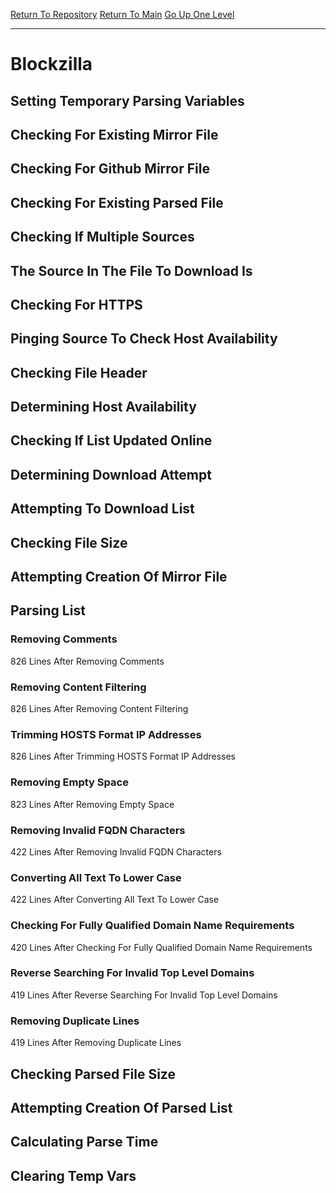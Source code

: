 [Return To Repository](https://github.com/deathbybandaid/piholeparser/)
[Return To Main](https://github.com/deathbybandaid/piholeparser/blob/master/RecentRunLogs/Mainlog.md)
[Go Up One Level](https://github.com/deathbybandaid/piholeparser/blob/master/RecentRunLogs/TopLevelScripts/30-Processing-External-Blacklists.md)
____________________________________
# Blockzilla
## Setting Temporary Parsing Variables
## Checking For Existing Mirror File
## Checking For Github Mirror File
## Checking For Existing Parsed File
## Checking If Multiple Sources
## The Source In The File To Download Is
## Checking For HTTPS
## Pinging Source To Check Host Availability
## Checking File Header
## Determining Host Availability
## Checking If List Updated Online
## Determining Download Attempt
## Attempting To Download List
## Checking File Size
## Attempting Creation Of Mirror File
## Parsing List
### Removing Comments
826 Lines After Removing Comments
### Removing Content Filtering
826 Lines After Removing Content Filtering
### Trimming HOSTS Format IP Addresses
826 Lines After Trimming HOSTS Format IP Addresses
### Removing Empty Space
823 Lines After Removing Empty Space
### Removing Invalid FQDN Characters
422 Lines After Removing Invalid FQDN Characters
### Converting All Text To Lower Case
422 Lines After Converting All Text To Lower Case
### Checking For Fully Qualified Domain Name Requirements
420 Lines After Checking For Fully Qualified Domain Name Requirements
### Reverse Searching For Invalid Top Level Domains
419 Lines After Reverse Searching For Invalid Top Level Domains
### Removing Duplicate Lines
419 Lines After Removing Duplicate Lines
## Checking Parsed File Size
## Attempting Creation Of Parsed List
## Calculating Parse Time
## Clearing Temp Vars
